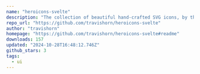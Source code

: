 ```yaml
---
name: "heroicons-svelte"
description: "The collection of beautiful hand-crafted SVG icons, by the makers of Tailwind CSS, packaged for Svelte apps."
repo_url: "https://github.com/travishorn/heroicons-svelte"
author: "travishorn"
homepage: "https://github.com/travishorn/heroicons-svelte#readme"
downloads: 157
updated: "2024-10-28T16:48:12.746Z"
github_stars: 3
tags: 
  - ui
---
```

